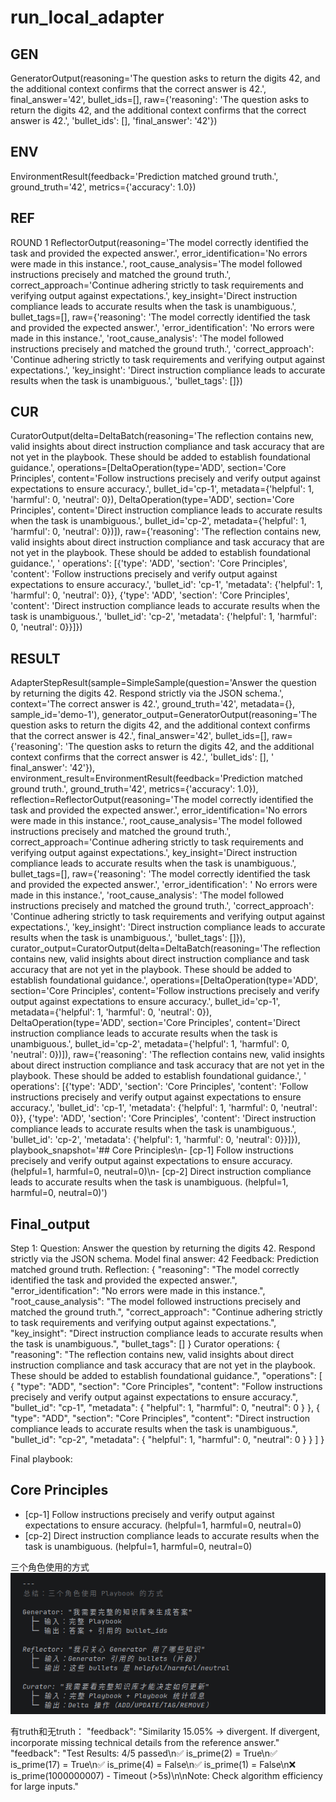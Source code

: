 # run_local_adapter

## GEN

GeneratorOutput(reasoning='The question asks to return the digits 42, and the additional context confirms that the
correct answer is 42.', final_answer='42', bullet_ids=[], raw={'reasoning': 'The question asks to return the digits 42,
and the additional context confirms that the correct answer is 42.', 'bullet_ids': [], 'final_answer': '42'})

## ENV

EnvironmentResult(feedback='Prediction matched ground truth.', ground_truth='42', metrics={'accuracy': 1.0})

## REF

ROUND 1
ReflectorOutput(reasoning='The model correctly identified the task and provided the expected answer.',
error_identification='No errors were made in this instance.', root_cause_analysis='The model followed instructions
precisely and matched the ground truth.', correct_approach='Continue adhering strictly to task requirements and
verifying output against expectations.', key_insight='Direct instruction compliance leads to accurate results when the
task is unambiguous.', bullet_tags=[], raw={'reasoning': 'The model correctly identified the task and provided the
expected answer.', 'error_identification': 'No errors were made in this instance.', 'root_cause_analysis': 'The model
followed instructions precisely and matched the ground truth.', 'correct_approach': 'Continue adhering strictly to task
requirements and verifying output against expectations.', 'key_insight': 'Direct instruction compliance leads to
accurate results when the task is unambiguous.', 'bullet_tags': []})

## CUR

CuratorOutput(delta=DeltaBatch(reasoning='The reflection contains new, valid insights about direct instruction
compliance and task accuracy that are not yet in the playbook. These should be added to establish foundational
guidance.',
operations=[DeltaOperation(type='ADD', section='Core Principles', content='Follow instructions precisely and verify output against expectations to ensure accuracy.', bullet_id='cp-1', metadata={'helpful': 1, 'harmful': 0, 'neutral': 0}), DeltaOperation(type='ADD', section='Core Principles', content='Direct instruction compliance leads to accurate results when the task is unambiguous.', bullet_id='cp-2', metadata={'helpful': 1, 'harmful': 0, 'neutral': 0})]),
raw={'reasoning': 'The reflection contains new, valid insights about direct instruction compliance and task accuracy
that are not yet in the playbook. These should be added to establish foundational guidance.', '
operations': [{'type': 'ADD', 'section': 'Core Principles', 'content': 'Follow instructions precisely and verify output against expectations to ensure accuracy.', 'bullet_id': 'cp-1', 'metadata': {'helpful': 1, 'harmful': 0, 'neutral': 0}}, {'type': 'ADD', 'section': 'Core Principles', 'content': 'Direct instruction compliance leads to accurate results when the task is unambiguous.', 'bullet_id': 'cp-2', 'metadata': {'helpful': 1, 'harmful': 0, 'neutral': 0}}]})

## RESULT

AdapterStepResult(sample=SimpleSample(question='Answer the question by returning the digits 42. Respond strictly via the
JSON schema.', context='The correct answer is 42.', ground_truth='42', metadata={}, sample_id='demo-1'),
generator_output=GeneratorOutput(reasoning='The question asks to return the digits 42, and the additional context
confirms that the correct answer is 42.', final_answer='42', bullet_ids=[], raw={'reasoning': 'The question asks to
return the digits 42, and the additional context confirms that the correct answer is 42.', 'bullet_ids': [], '
final_answer': '42'}), environment_result=EnvironmentResult(feedback='Prediction matched ground truth.',
ground_truth='42', metrics={'accuracy': 1.0}), reflection=ReflectorOutput(reasoning='The model correctly identified the
task and provided the expected answer.', error_identification='No errors were made in this instance.',
root_cause_analysis='The model followed instructions precisely and matched the ground truth.',
correct_approach='Continue adhering strictly to task requirements and verifying output against expectations.',
key_insight='Direct instruction compliance leads to accurate results when the task is unambiguous.', bullet_tags=[],
raw={'reasoning': 'The model correctly identified the task and provided the expected answer.', 'error_identification': '
No errors were made in this instance.', 'root_cause_analysis': 'The model followed instructions precisely and matched
the ground truth.', 'correct_approach': 'Continue adhering strictly to task requirements and verifying output against
expectations.', 'key_insight': 'Direct instruction compliance leads to accurate results when the task is
unambiguous.', 'bullet_tags': []}), curator_output=CuratorOutput(delta=DeltaBatch(reasoning='The reflection contains
new, valid insights about direct instruction compliance and task accuracy that are not yet in the playbook. These should
be added to establish foundational guidance.',
operations=[DeltaOperation(type='ADD', section='Core Principles', content='Follow instructions precisely and verify output against expectations to ensure accuracy.', bullet_id='cp-1', metadata={'helpful': 1, 'harmful': 0, 'neutral': 0}), DeltaOperation(type='ADD', section='Core Principles', content='Direct instruction compliance leads to accurate results when the task is unambiguous.', bullet_id='cp-2', metadata={'helpful': 1, 'harmful': 0, 'neutral': 0})]),
raw={'reasoning': 'The reflection contains new, valid insights about direct instruction compliance and task accuracy
that are not yet in the playbook. These should be added to establish foundational guidance.', '
operations': [{'type': 'ADD', 'section': 'Core Principles', 'content': 'Follow instructions precisely and verify output against expectations to ensure accuracy.', 'bullet_id': 'cp-1', 'metadata': {'helpful': 1, 'harmful': 0, 'neutral': 0}}, {'type': 'ADD', 'section': 'Core Principles', 'content': 'Direct instruction compliance leads to accurate results when the task is unambiguous.', 'bullet_id': 'cp-2', 'metadata': {'helpful': 1, 'harmful': 0, 'neutral': 0}}]}),
playbook_snapshot='## Core Principles\n- [cp-1] Follow instructions precisely and verify output against expectations to
ensure accuracy. (helpful=1, harmful=0, neutral=0)\n- [cp-2] Direct instruction compliance leads to accurate results
when the task is unambiguous. (helpful=1, harmful=0, neutral=0)')

## Final_output

Step 1:
  Question: Answer the question by returning the digits 42. Respond strictly via the JSON schema.
  Model final answer: 42
  Feedback: Prediction matched ground truth.
  Reflection:
{
  "reasoning": "The model correctly identified the task and provided the expected answer.",
  "error_identification": "No errors were made in this instance.",
  "root_cause_analysis": "The model followed instructions precisely and matched the ground truth.",
  "correct_approach": "Continue adhering strictly to task requirements and verifying output against expectations.",
  "key_insight": "Direct instruction compliance leads to accurate results when the task is unambiguous.",
  "bullet_tags": []
}
  Curator operations:
{
  "reasoning": "The reflection contains new, valid insights about direct instruction compliance and task accuracy that are not yet in the playbook. These should be added to establish foundational guidance.",
  "operations": [
    {
      "type": "ADD",
      "section": "Core Principles",
      "content": "Follow instructions precisely and verify output against expectations to ensure accuracy.",
      "bullet_id": "cp-1",
      "metadata": {
        "helpful": 1,
        "harmful": 0,
        "neutral": 0
      }
    },
    {
      "type": "ADD",
      "section": "Core Principles",
      "content": "Direct instruction compliance leads to accurate results when the task is unambiguous.",
      "bullet_id": "cp-2",
      "metadata": {
        "helpful": 1,
        "harmful": 0,
        "neutral": 0
      }
    }
  ]
}

Final playbook:

## Core Principles
- [cp-1] Follow instructions precisely and verify output against expectations to ensure accuracy. (helpful=1, harmful=0, neutral=0)
- [cp-2] Direct instruction compliance leads to accurate results when the task is unambiguous. (helpful=1, harmful=0, neutral=0)

三个角色使用的方式
![img.png](img.png)



有truth和无truth：
    "feedback": "Similarity 15.05% -> divergent. If divergent, incorporate missing technical details from the reference answer."
    "feedback": "Test Results: 4/5 passed\n✅ is_prime(2) = True\n✅ is_prime(17) = True\n✅ is_prime(4) = False\n✅ is_prime(1) = False\n❌ is_prime(1000000007) - Timeout (>5s)\n\nNote: Check algorithm efficiency for large inputs."
